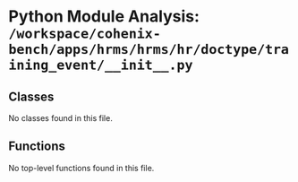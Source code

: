 # Python Module Analysis: `/workspace/cohenix-bench/apps/hrms/hrms/hr/doctype/training_event/__init__.py`

## Classes

No classes found in this file.


## Functions

No top-level functions found in this file.
